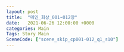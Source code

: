```yaml
---
layout: post
title:  "메인_회상_001~012장"
date:   2021-06-26 12:00:00 +0000
categories: Main
Tags: Story Main
SceneCode: ["scene_skip_cp001-012_q1_s10"]
---
```

